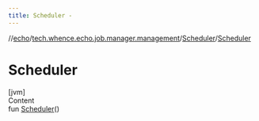 ```yaml
---
title: Scheduler -
---
```

//[echo](../../index.md)/[tech.whence.echo.job.manager.management](../index.md)/[Scheduler](index.md)/[Scheduler](-scheduler.md)



# Scheduler  
[jvm]  
Content  
fun [Scheduler](-scheduler.md)()  



